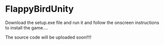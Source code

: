 # FlappyBirdUnity

Download the setup.exe file and run it and follow the onscreen instructions to install the game....

The source code will be uploaded soon!!!!
